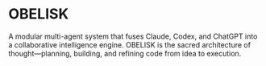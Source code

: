 # OBELISK
A modular multi-agent system that fuses Claude, Codex, and ChatGPT into a collaborative intelligence engine. OBELISK is the sacred architecture of thought—planning, building, and refining code from idea to execution.
